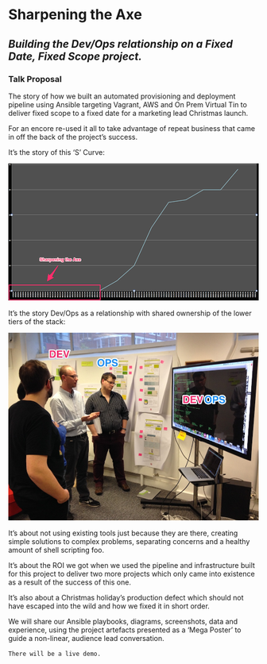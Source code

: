 # Sharpening the Axe

## *Building the Dev/Ops relationship on a Fixed Date, Fixed Scope project.*

### Talk Proposal

The story of how we built an automated provisioning and deployment pipeline using Ansible targeting Vagrant, AWS and On Prem Virtual Tin to deliver fixed scope to a fixed date for a marketing lead Christmas launch.  

For an encore re-used it all to take advantage of repeat business that came in off the back of the project’s success.

It’s the story of this ‘S’ Curve:

![image](assets/sharpening-the-axe.png)


It’s the story Dev/Ops as a relationship with shared ownership of the lower tiers of the stack:

![image](assets/dev-ops.jpg)

It’s about not using existing tools just because they are there, creating simple solutions to complex problems, separating concerns and a healthy amount of shell scripting foo.

It’s about the ROI we got when we used the pipeline and infrastructure built for this project to deliver two more projects which only came into existence as a result of the success of this one.

It’s also about a Christmas holiday’s production defect which should not have escaped into the wild and how we fixed it in short order.

We will share our Ansible playbooks, diagrams, screenshots, data and experience, using the project artefacts presented as a ‘Mega Poster’ to guide a non-linear, audience lead conversation.

	There will be a live demo.



